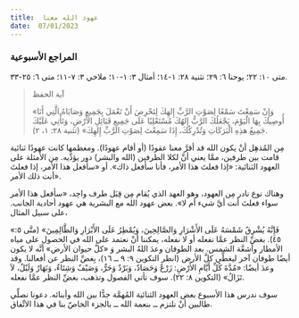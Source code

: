 ```yaml
---
title:  عهود الله معنا
date:  07/01/2023
---
```


### المراجع الأسبوعية
متى ١٠: ٢٢؛ يوحنا ٦: ٢٩؛ تثنية ٢٨: ١-١٤؛ أمثال ٣: ١-١٠؛ ملاخي ٣: ٧-١١؛ متى ٦: ٢٥-٣٣.

> <p>آية الحفظ</p>
> «وَإِنْ سَمِعْتَ سَمْعًا لِصَوْتِ الرَّبِّ إِلهِكَ لِتَحْرِصَ أَنْ تَعْمَلَ بِجَمِيعِ وَصَايَاهُ الَّتِي أَنَا أُوصِيكَ بِهَا الْيَوْمَ، يَجْعَلُكَ الرَّبُّ إِلهُكَ مُسْتَعْلِيًا عَلَى جَمِيعِ قَبَائِلِ الأَرْضِ، وَتَأْتِي عَلَيْكَ جَمِيعُ هذِهِ الْبَرَكَاتِ وَتُدْرِكُكَ، إِذَا سَمِعْتَ لِصَوْتِ الرَّبِّ إِلهِكَ» (تثنية ٢٨: ١، ٢).

مِن المُذهِل أنْ يكون الله قد أقرَّ معنا عقودًا (أو أقام عهودًا). ومعظمها كانت عهودًا ثنائية قامت بين طرفين، ممَّا يعني أنَّ لكلا الطرفين (الله والبشر) دور يؤدِّيه. مِن الأمثلة على العهود الثنائية: «إذا فعلتَ هذا الأمر، فأنا سأفعل ذاك». أو «سأفعل هذا الأمر، إذا فعلتَ أنت ذلك الأمر».

وهناك نوع نادر مِن العهود، وهو العهد الذي يُقام مِن قِبَل طرف واحِد، «سأفعل هذا الأمر سواء فعلتَ أنت أيَّ شيء أم لا». بعض عهود الله مع البشرية هي عهود أحادية الجانب. على سبيل المثال،

«فَإِنَّهُ يُشْرِقُ شَمْسَهُ عَلَى الأَشْرَارِ وَالصَّالِحِينَ، وَيُمْطِرُ عَلَى الأَبْرَارِ وَالظَّالِمِينَ» (متَّى ٥: ٤٥). بغضِّ النظر عمَّا نفعله أو لا نفعله، يمكننا أنْ نعتمد على الله في الحصول على مياه الأمطار وأشعَّة الشمس. بعد الطوفان وعدَ اللهُ البشر وَ «كلَّ حيوان الأرض» أنَّه لا يكون أيضًا طوفان آخر ليغطِّي كلَّ الأرض (انظر التكوين ٩: ٩ ــ ١٦)، بِغضِّ النظر عن أفعالنا. وقد وعدَ أيضًا: «مُدَّةَ كُلِّ أَيَّامِ الأَرْضِ: زَرْعٌ وَحَصَادٌ، وَبَرْدٌ وَحَرٌّ، وَصَيْفٌ وَشِتَاءٌ، وَنَهَارٌ وَلَيْلٌ، لاَ تَزَالُ» (التكوين ٨: ٢٢). سوف تأتي الفصول وتذهب، بغضِّ النظر عمَّا نفعله.

سوف ندرس هذا الأسبوع بعض العهود الثنائية المُهمَّة جدًّا بين الله وأبنائه. دعونا نصلِّي طالبين أنْ نلتزم ــ بنعمة الله ــ بالجزء الخاصّ بنا في هذا الاتِّفاق.